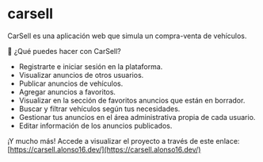 # carsell
CarSell es una aplicación web que simula un compra-venta de vehículos.

🚗 ¿Qué puedes hacer con CarSell?

- Registrarte e iniciar sesión en la plataforma.<br>
- Visualizar anuncios de otros usuarios.<br>
- Publicar anuncios de vehículos.<br>
- Agregar anuncios a favoritos.<br>
- Visualizar en la sección de favoritos anuncios que están en borrador.<br>
- Buscar y filtrar vehículos según tus necesidades.<br>
- Gestionar tus anuncios en el área administrativa propia de cada usuario.<br>
- Editar información de los anuncios publicados.

¡Y mucho más! Accede a visualizar el proyecto a través de este enlace:  [https://carsell.alonso16.dev/](https://carsell.alonso16.dev/)
